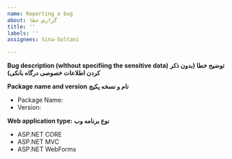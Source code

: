```yaml
---
name: Reporting a bug
about: گزارش خطا
title: ''
labels: ''
assignees: Sina-Soltani

---
```


**Bug description (wIthout specifiing the sensitive data)**
**توضیح خطا (بدون ذکر کردن اطلاعات خصوصی درگاه بانکی)**


**Package name and version**
**نام و نسخه پکیج**
* Package Name: 
* Version: 

**Web application type:**
**نوع برنامه وب**
* ASP.NET CORE
* ASP.NET MVC
* ASP.NET WebForms
